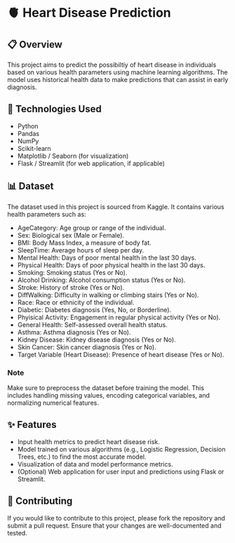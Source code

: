 # :anatomical_heart:  Heart Disease Prediction

## 📋 Overview

This project aims to predict the possibiltiy of heart disease in individuals based on various health parameters using machine learning algorithms. The model uses historical health data to make predictions that can assist in early diagnosis.

## 🔧 Technologies Used

- Python
- Pandas
- NumPy
- Scikit-learn
- Matplotlib / Seaborn (for visualization)
- Flask / Streamlit (for web application, if applicable)

## 📊 Dataset

The dataset used in this project is sourced from Kaggle. It contains various health parameters such as:

- AgeCategory: Age group or range of the individual.
- Sex: Biological sex (Male or Female).
- BMI: Body Mass Index, a measure of body fat.
- SleepTime: Average hours of sleep per day.
- Mental Health: Days of poor mental health in the last 30 days.
- Physical Health: Days of poor physical health in the last 30 days.
- Smoking: Smoking status (Yes or No).
- Alcohol Drinking: Alcohol consumption status (Yes or No).
- Stroke: History of stroke (Yes or No).
- DiffWalking: Difficulty in walking or climbing stairs (Yes or No).
- Race: Race or ethnicity of the individual.
- Diabetic: Diabetes diagnosis (Yes, No, or Borderline).
- Phyisical Activity: Engagement in regular physical activity (Yes or No).
- General Health: Self-assessed overall health status.
- Asthma: Asthma diagnosis (Yes or No).
- Kidney Disease: Kidney disease diagnosis (Yes or No).
- Skin Cancer: Skin cancer diagnosis (Yes or No).
- Target Variable (Heart Disease): Presence of heart disease (Yes or No).

### Note

Make sure to preprocess the dataset before training the model. This includes handling missing values, encoding categorical variables, and normalizing numerical features.

## ✨ Features

- Input health metrics to predict heart disease risk.
- Model trained on various algorithms (e.g., Logistic Regression, Decision Trees, etc.) to find the most accurate model.
- Visualization of data and model performance metrics.
- (Optional) Web application for user input and predictions using Flask or Streamlit.

## 🤝 Contributing

If you would like to contribute to this project, please fork the repository and submit a pull request. Ensure that your changes are well-documented and tested.

